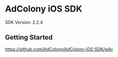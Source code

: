 AdColony iOS SDK
==================================
SDK Version: 2.2.4 

Getting Started
----------------------------------
https://github.com/AdColony/AdColony-iOS-SDK/wiki